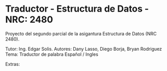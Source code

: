 # Traductor - Estructura de Datos - NRC: 2480

Proyecto del segundo parcial de la asigantura Estructura de Datos (NRC 2480). 

Tutor: Ing. Edgar Solis.
Autores: Dany Lasso, Diego Borja, Bryan Rodriguez
Tema: Traductor de palabra Español / Ingles

Extras: 
